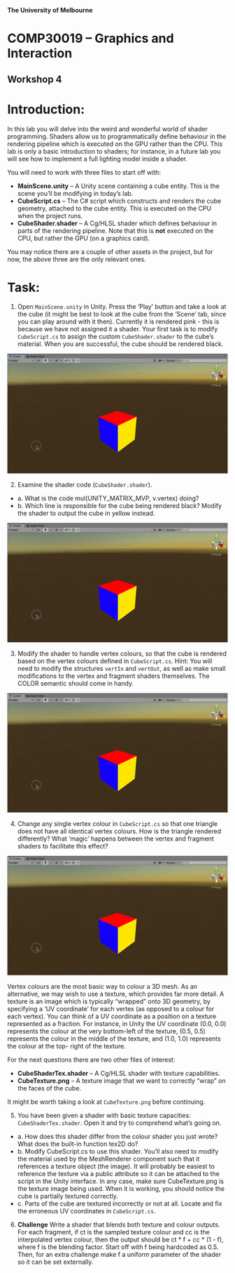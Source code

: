 **The University of Melbourne**
# COMP30019 – Graphics and Interaction

## Workshop 4


# Introduction:

In this lab you will delve into the weird and wonderful world of shader programming. Shaders allow us to programmatically define behaviour in the rendering pipeline which is executed on the GPU rather than the CPU. This lab is only a basic introduction to shaders; for instance, in a future lab you will see how to implement a full lighting model inside a shader.

You will need to work with three files to start off with:
* **MainScene.unity** – A Unity scene containing a cube entity. This is the scene you’ll be modifying in today’s lab.
* **CubeScript.cs** – The C# script which constructs and renders the cube geometry, attached to the cube entity. This is executed on the CPU when the project runs.
* **CubeShader.shader** – A Cg/HLSL shader which defines behaviour in parts of the rendering pipeline. Note that this is **not** executed on the CPU, but rather the GPU (on a graphics card).

You may notice there are a couple of other assets in the project, but for now, the above three are the only relevant ones.

# Task:

1. Open `MainScene.unity` in Unity. Press the ‘Play’ button and take a look at the cube (it might be best to look at the cube from the ‘Scene’ tab, since you can play around with it then). Currently it is rendered pink - this is because we have not assigned it a shader. Your first task is to modify `CubeScript.cs` to assign the custom `CubeShader.shader` to the cube’s material. When you are successful, the cube should be rendered black.

<p align="center">
  <img src="Gifs/2-Cube.gif">
</p>

2. Examine the shader code (`CubeShader.shader`).
* a. What is the code mul(UNITY_MATRIX_MVP, v.vertex) doing?
* b. Which line is responsible for the cube being rendered black? Modify the shader to
output the cube in yellow instead.

<p align="center">
  <img src="Gifs/2-Cube.gif">
</p>

3. Modify the shader to handle vertex colours, so that the cube is rendered based on the vertex
colours defined in `CubeScript.cs`. Hint: You will need to modify the structures `vertIn` and `vertOut`, as well as make small modifications to the vertex and fragment shaders themselves. The COLOR semantic should come in handy.

<p align="center">
  <img src="Gifs/2-Cube.gif">
</p>

4. Change any single vertex colour in `CubeScript.cs` so that one triangle does not have all identical vertex colours. How is the triangle rendered differently? What ‘magic’ happens between the vertex and fragment shaders to facilitate this effect?

<p align="center">
  <img src="Gifs/2-Cube.gif">
</p>


Vertex colours are the most basic way to colour a 3D mesh. As an alternative, we may wish to use a texture, which provides far more detail. A texture is an image which is typically “wrapped” onto 3D geometry, by specifying a ‘UV coordinate’ for each vertex (as opposed to a colour for each vertex). You can think of a UV coordinate as a position on a texture represented as a fraction. For instance, in Unity the UV coordinate (0.0, 0.0) represents the colour at the very bottom-left of the texture, (0.5, 0.5) represents the colour in the middle of the texture, and (1.0, 1.0) represents the colour at the top- right of the texture.

For the next questions there are two other files of interest:
* **CubeShaderTex.shader** – A Cg/HLSL shader with texture capabilities.
* **CubeTexture.png** – A texture image that we want to correctly “wrap” on the faces of the cube. 

It might be worth taking a look at `CubeTexture.png` before continuing.

5. You have been given a shader with basic texture capacities: `CubeShaderTex.shader`. Open it and try to comprehend what’s going on.
* a. How does this shader differ from the colour shader you just wrote? What does the built-in function tex2D do?
* b. Modify CubeScript.cs to use this shader. You’ll also need to modify the material used by the MeshRenderer component such that it references a texture object (the image). It will probably be easiest to reference the texture via a public attribute so it can be attached to the script in the Unity interface. In any case, make sure CubeTexture.png is the texture image being used. When it is working, you should notice the cube is partially textured correctly.
* c. Parts of the cube are textured incorrectly or not at all. Locate and fix the erroneous UV coordinates in `CubeScript.cs`.

6. **Challenge** Write a shader that blends both texture and colour outputs. For each fragment, if ct is the sampled texture colour and cc is the interpolated vertex colour, then the output should be ct * f + cc * (1 - f), where f is the blending factor. Start off with f being hardcoded as 0.5. Then, for an extra challenge make f a uniform parameter of the shader so it can be set externally.


